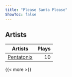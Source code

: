 ```yaml
---
title: "Please Santa Please"
ShowToc: false
---
```


## Artists
Artists | Plays 
----- | -----: 
[Pentatonix](/artists/pentatonix-655231) | 10

{{< more >}}